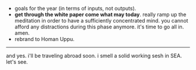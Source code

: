 - goals for the year (in terms of inputs, not outputs).
- **get through the white paper come what may today**. really ramp up the meditation in order to have a sufficiently concentrated mind. you cannot afford any distractions during this phase anymore. it's time to go all in. amen.
- rebrand to Homan Uppu.

---

and yes. i'll be traveling abroad soon. i smell a solid working sesh in SEA. let's see.

